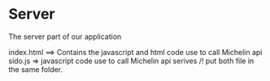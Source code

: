 # Server
The server part of our application

index.html ==> Contains the javascript and html code use to call Michelin api
sido.js => javascript code use to call Michelin api serives 
/! put both file in the same folder.
